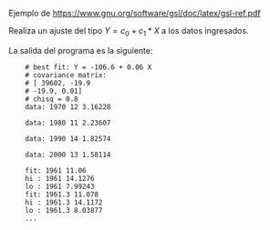 Ejemplo de https://www.gnu.org/software/gsl/doc/latex/gsl-ref.pdf

Realiza un ajuste del tipo $Y = c_{0} + c_{1}*X$ a los datos ingresados.


La salida del programa es la siguiente:

		# best fit: Y = -106.6 + 0.06 X
		# covariance matrix:
		# [ 39602, -19.9
		# -19.9, 0.01]
		# chisq = 0.8
		data: 1970 12 3.16228

		data: 1980 11 2.23607

		data: 1990 14 1.82574

		data: 2000 13 1.58114

		fit: 1961 11.06
		hi : 1961 14.1276
		lo : 1961 7.99243
		fit: 1961.3 11.078
		hi : 1961.3 14.1172
		lo : 1961.3 8.03877
		...